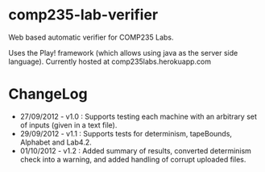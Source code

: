 comp235-lab-verifier
====================

Web based automatic verifier for COMP235 Labs.

Uses the Play! framework (which allows using java as the server side language). 
Currently hosted at comp235labs.herokuapp.com

ChangeLog
====================
+ 27/09/2012 - v1.0 : Supports testing each machine with an arbitrary set of inputs (given in a text file).
+ 29/09/2012 - v1.1 : Supports tests for determinism, tapeBounds, Alphabet and Lab4.2.
+ 01/10/2012 - v1.2 : Added summary of results, converted determinism check into a warning,
and added handling of corrupt uploaded files.